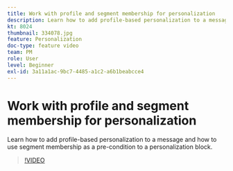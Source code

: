 ```yaml
---
title: Work with profile and segment membership for personalization
description: Learn how to add profile-based personalization to a message and how to use segment membership as a pre-condition to a personalization block.
kt: 8024
thumbnail: 334078.jpg
feature: Personalization
doc-type: feature video
team: PM
role: User
level: Beginner
exl-id: 3a11a1ac-9bc7-4485-a1c2-a6b1beabcce4
---
```

# Work with profile and segment membership for personalization

Learn how to add profile-based personalization to a message and how to use segment membership as a pre-condition to a personalization block.

>[!VIDEO](https://video.tv.adobe.com/v/334078?quality=12)
